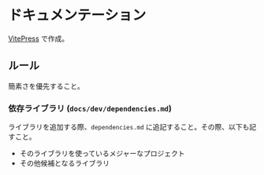 # ドキュメンテーション

[VitePress](https://vitepress.dev/) で作成。

## ルール

簡素さを優先すること。

### 依存ライブラリ (`docs/dev/dependencies.md`)

ライブラリを追加する際、`dependencies.md` に追記すること。その際、以下も記すこと。
- そのライブラリを使っているメジャーなプロジェクト
- その他候補となるライブラリ

